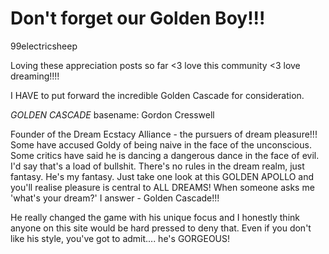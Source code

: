 # Don't forget our Golden Boy!!!

99electricsheep

Loving these appreciation posts so far <3 love this community <3 love dreaming!!!!

I HAVE to put forward the incredible Golden Cascade for consideration.

*_GOLDEN CASCADE_*
basename: Gordon Cresswell

Founder of the Dream Ecstacy Alliance - the pursuers of dream pleasure!!! Some have accused Goldy of being naive in the face of the unconscious. Some critics have said he is dancing a dangerous dance in the face of evil. I'd say that's a load of bullshit. There's no rules in the dream realm, just fantasy. He's my fantasy. Just take one look at this GOLDEN APOLLO and you'll realise pleasure is central to ALL DREAMS! When someone asks me 'what's your dream?' I answer - Golden Cascade!!!

He really changed the game with his unique focus and I honestly think anyone on this site would be hard pressed to deny that. Even if you don't like his style, you've got to admit.... he's GORGEOUS! 
